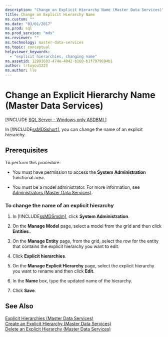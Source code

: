 ```yaml
---
description: "Change an Explicit Hierarchy Name (Master Data Services)"
title: Change an Explicit Hierarchy Name
ms.custom: ""
ms.date: "03/01/2017"
ms.prod: sql
ms.prod_service: "mds"
ms.reviewer: ""
ms.technology: master-data-services
ms.topic: conceptual
helpviewer_keywords: 
  - "explicit hierarchies, changing name"
ms.assetid: 12991603-474e-4042-b160-b1f7979694b1
author: lrtoyou1223
ms.author: lle
---
```

# Change an Explicit Hierarchy Name (Master Data Services)

[!INCLUDE [SQL Server - Windows only ASDBMI  ](../includes/applies-to-version/sql-windows-only-asdbmi.md)]

  In [!INCLUDE[ssMDSshort](../includes/ssmdsshort-md.md)], you can change the name of an explicit hierarchy.  
  
## Prerequisites  
 To perform this procedure:  
  
-   You must have permission to access the **System Administration** functional area.  
  
-   You must be a model administrator. For more information, see [Administrators &#40;Master Data Services&#41;](../master-data-services/administrators-master-data-services.md).  
  
### To change the name of an explicit hierarchy  
  
1.  In [!INCLUDE[ssMDSmdm](../includes/ssmdsmdm-md.md)], click **System Administration**.  
  
2.  On the **Manage Model** page, select a model from the grid and then click **Entities**..  
  
3.  On the **Manage Entity** page, from the grid, select the row for the entity that contains the explicit hierarchy you want to edit.  
  
4.  Click **Explicit hierarchies**.  
  
5.  On the **Manage Explicit Hierarchy** page, select the explicit hierarchy you want to rename and then click **Edit**.  
  
6.  In the **Name** box, type the updated name of the hierarchy.  
  
7.  Click **Save**.  
  
## See Also  
 [Explicit Hierarchies &#40;Master Data Services&#41;](../master-data-services/explicit-hierarchies-master-data-services.md)   
 [Create an Explicit Hierarchy &#40;Master Data Services&#41;](../master-data-services/create-an-explicit-hierarchy-master-data-services.md)   
 [Delete an Explicit Hierarchy &#40;Master Data Services&#41;](../master-data-services/delete-an-explicit-hierarchy-master-data-services.md)  
  
  
